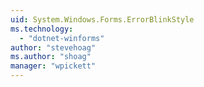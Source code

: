 ```yaml
---
uid: System.Windows.Forms.ErrorBlinkStyle
ms.technology: 
  - "dotnet-winforms"
author: "stevehoag"
ms.author: "shoag"
manager: "wpickett"
---
```

